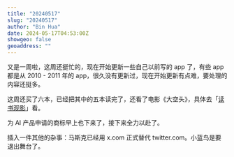 ```yaml
---
title: "20240517"
slug: "20240517"
author: "Bin Hua"
date: 2024-05-17T04:53:00Z
showgeo: false
geoaddress: ""
---
```


又是一周啦，这周还挺忙的，现在开始更新一些自己以前写的 app 了，有些 app 都是从 2010 - 2011 年的 app，很久没有更新过，现在开始更新有点难，要处理的内容还挺多。

这周还买了六本，已经把其中的五本读完了，还看了电影《大空头》，具体去「[读书观影](/booklist)」看。

为 AI 产品申请的商标早上也下来了，接下来全力以赴了。

插入一件其他的杂事：马斯克已经用 x.com 正式替代 twitter.com。小蓝鸟是要退出舞台了。